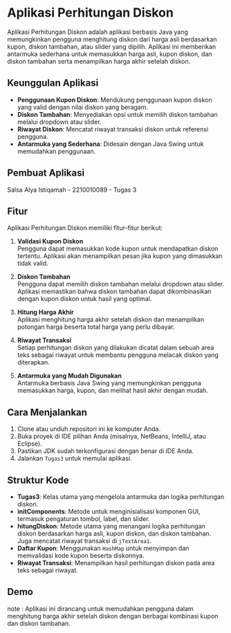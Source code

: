 # Aplikasi Perhitungan Diskon

Aplikasi Perhitungan Diskon adalah aplikasi berbasis Java yang memungkinkan pengguna menghitung diskon dari harga asli berdasarkan kupon, diskon tambahan, atau slider yang dipilih. Aplikasi ini memberikan antarmuka sederhana untuk memasukkan harga asli, kupon diskon, dan diskon tambahan serta menampilkan harga akhir setelah diskon.

## Keunggulan Aplikasi

- **Penggunaan Kupon Diskon**: Mendukung penggunaan kupon diskon yang valid dengan nilai diskon yang beragam.
- **Diskon Tambahan**: Menyediakan opsi untuk memilih diskon tambahan melalui dropdown atau slider.
- **Riwayat Diskon**: Mencatat riwayat transaksi diskon untuk referensi pengguna.
- **Antarmuka yang Sederhana**: Didesain dengan Java Swing untuk memudahkan penggunaan.

## Pembuat Aplikasi

Salsa Alya Istiqamah - 2210010089 - Tugas 3

## Fitur

Aplikasi Perhitungan Diskon memiliki fitur-fitur berikut:

1. **Validasi Kupon Diskon**  
   Pengguna dapat memasukkan kode kupon untuk mendapatkan diskon tertentu. Aplikasi akan menampilkan pesan jika kupon yang dimasukkan tidak valid.

2. **Diskon Tambahan**  
   Pengguna dapat memilih diskon tambahan melalui dropdown atau slider. Aplikasi memastikan bahwa diskon tambahan dapat dikombinasikan dengan kupon diskon untuk hasil yang optimal.

3. **Hitung Harga Akhir**  
   Aplikasi menghitung harga akhir setelah diskon dan menampilkan potongan harga beserta total harga yang perlu dibayar.

4. **Riwayat Transaksi**  
   Setiap perhitungan diskon yang dilakukan dicatat dalam sebuah area teks sebagai riwayat untuk membantu pengguna melacak diskon yang diterapkan.

5. **Antarmuka yang Mudah Digunakan**  
   Antarmuka berbasis Java Swing yang memungkinkan pengguna memasukkan harga, kupon, dan melihat hasil akhir dengan mudah.

## Cara Menjalankan

1. Clone atau unduh repositori ini ke komputer Anda.
2. Buka proyek di IDE pilihan Anda (misalnya, NetBeans, IntelliJ, atau Eclipse).
3. Pastikan JDK sudah terkonfigurasi dengan benar di IDE Anda.
4. Jalankan `Tugas3` untuk memulai aplikasi.

## Struktur Kode

- **Tugas3**: Kelas utama yang mengelola antarmuka dan logika perhitungan diskon.
- **initComponents**: Metode untuk menginisialisasi komponen GUI, termasuk pengaturan tombol, label, dan slider.
- **hitungDiskon**: Metode utama yang menangani logika perhitungan diskon berdasarkan harga asli, kupon diskon, dan diskon tambahan. Juga mencatat riwayat transaksi di `jTextArea1`.
- **Daftar Kupon**: Menggunakan `HashMap` untuk menyimpan dan memvalidasi kode kupon beserta diskonnya.
- **Riwayat Transaksi**: Menampilkan hasil perhitungan diskon pada area teks sebagai riwayat.

## Demo


note : Aplikasi ini dirancang untuk memudahkan pengguna dalam menghitung harga akhir setelah diskon dengan berbagai kombinasi kupon dan diskon tambahan.

